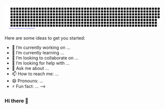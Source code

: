 <div align="center">

[![jasineri/gitartwork](gitartwork.svg)](https://github.com/Dzikrifaza/Dzikrifaza)
</div>

Here are some ideas to get you started:

- 🔭 I’m currently working on ...
- 🌱 I’m currently learning ...
- 👯 I’m looking to collaborate on ...
- 🤔 I’m looking for help with ...
- 💬 Ask me about ...
- 📫 How to reach me: ...
- 😄 Pronouns: ...
- ⚡ Fun fact: ...
-->
### Hi there 👋

<!--
**Dzikrifaza/Dzikrifaza** is a ✨ _special_ ✨ repository because its `README.md` (this file) appears on your GitHub profile.

